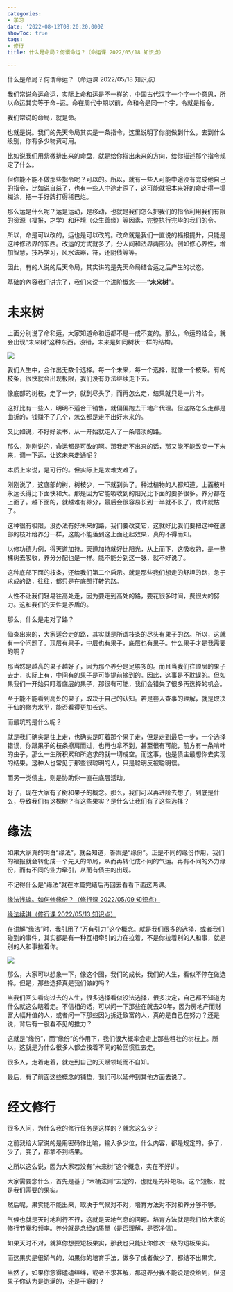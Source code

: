 ```yaml
---
categories:
- 学习
date: '2022-08-12T08:20:20.000Z'
showToc: true
tags:
- 修行
title: 什么是命局？何谓命运？（命运课 2022/05/18 知识点）

---
```


什么是命局？何谓命运？（命运课 2022/05/18 知识点）

我们常说命运命运，实际上命和运是不一样的，中国古代汉字一个字一个意思，所以命运其实等于命+运。命在周代中期以前，命和令是同一个字，令就是指令。

我们常说的命局，就是命。

也就是说。我们的先天命局其实是一条指令，这里说明了你能做到什么，去到什么级别，你有多少物资可用。

比如说我们用紫微排出来的命盘，就是给你指出未来的方向，给你描述那个指令规定了什么。

但你能不能不做那些指令呢？可以的。所以，就有一些人可能中途没有完成他自己的指令，比如说自杀了，也有一些人中途走歪了，这可能就把本来好的命走得一塌糊涂，把一手好牌打得稀巴烂。

那么运是什么呢？运是运动，是移动，也就是我们怎么把我们的指令利用我们有限的资源（福报，才学）和环境（众生善缘）等因素，完整执行完毕的我们的令。

所以，命是可以改的，运也是可以改的。改命就是我们一直说的福报提升，只能是这种修法界的东西。改运的方式就多了，分人间和法界两部分。例如修心养性，增加智慧，技巧学习，风水法器，符，还阴债等等。

因此，有的人说的后天命局，其实讲的是先天命局结合运之后产生的状态。

基础的內容我们讲完了，我们来说一个进阶概念——**“未来树”**。

# 未来树

上面分别说了命和运，大家知道命和运都不是一成不变的。那么，命运的结合，就会出现“未来树”这种东西。没错，未来是如同树状一样的结构。

![](https://s3.us-west-2.amazonaws.com/secure.notion-static.com/bf7c4eb1-539b-4356-9685-5c684f342790/%E5%91%BD%E8%BF%90%E8%AF%BE_20220518-01.png?X-Amz-Algorithm=AWS4-HMAC-SHA256&X-Amz-Content-Sha256=UNSIGNED-PAYLOAD&X-Amz-Credential=AKIAT73L2G45EIPT3X45%2F20220811%2Fus-west-2%2Fs3%2Faws4_request&X-Amz-Date=20220811T235723Z&X-Amz-Expires=86400&X-Amz-Signature=9b44a149064796ecb65b326f1f77e0284c3a76469292efbe514335d65465bb99&X-Amz-SignedHeaders=host&response-content-disposition=filename%20%3D%22%25E5%2591%25BD%25E8%25BF%2590%25E8%25AF%25BE%252020220518-01.png%22&x-id=GetObject)

我们人生中，会作出无数个选择。每一个未来，每一个选择，就像一个枝条。有的枝条，很快就会出现极限，我们没有办法继续走下去。

像底部的树枝，走了一步，就到尽头了，而再怎么走，结果就只是一片叶。

这好比有一些人，明明不适合干销售，就偏偏跑去干地产代理。但这路怎么走都是曲折的，钱赚不了几个，怎么都是走不出好未来的。

又比如说，不好好读书，从一开始就走入了一条暗淡的路。

那么，刚刚说的，命运都是可改的啊。那我走不出来的话，那又能不能改变一下未来，调一下运，让这未来走通呢？

本质上来说，是可行的。但实际上是太难太难了。

刚刚说了，这底部的树，树枝少，一下就到头了。种过植物的人都知道，上面枝叶永远长得比下面快和大。那是因为它能吸收到的阳光比下面的要多很多。养分都在上面了。越下面的，就越难有养分，最后会很容易长到一半就不长了，或许就枯了。

这种很有极限，没办法有好未来的路，我们要改变它，这就好比我们要把这种在底部的枝叶给养分一样，这能不能落到这上面还起效果，真的不得而知。

以修功德为例，得天道加持。天道加持就好比阳光，从上而下，这吸收的，是一整棵树去吸收，养分分配也是一样。能不能分到这一脉，就不好说了。

这种底部下面的枝条，还给我们第二个启示。就是那些我们想走的舒坦的路，急于求成的路，往往，都只是在底部打转的路。

人性不让我们轻易往高处走，因为要走到高处的路，要花很多时间，费很大的努力。这和我们的天性是矛盾的。

那么，什么是走对了路？

仙查出来的，大家适合走的路，其实就是所谓枝条的尽头有果子的路。所以，这就有一个问题了。顶层有果子，中层也有果子，底层也有果子。什么果子才是我需要的啊？

那当然是越高的果子越好了，因为那个养分是足够多的。而且当我们往顶层的果子去走，实际上有，中间有的果子是可能提前摘到的。因此，这事是不耽误的。但如果我们一开始只盯着底层的果子，那很有可能，我们会错失了很多再选择的机会。

至于能不能看到高处的果子，取决于自己的认知。若是套入查事的理解，就是取决于仙的修为水平，能否看得更加长远。

而最坑的是什么呢？

就是我们确实是往上走，也确实是盯着那个果子走，但是走到最后一步，一个选择错误，你跟果子的枝条擦肩而过，也再也拿不到，甚至很有可能，前方有一条啃叶的虫子，那么一生所积累和所追求的就一切成空。而这事，也是债主最想你去实现的结果。这种人也常见于那些很聪明的人，只是聪明反被聪明误。

而另一类债主，则是协助你一直在底层活动。

好了，现在大家有了树和果子的概念。那么，我们可以再进阶去想了，到底是什么，导致我们有这棵树？有这些果实？是什么让我们有了这些选择？

# 缘法

如果大家真的明白“缘法”，就会知道，答案是“缘份”。正是不同的缘份作用，我们的福报就会转化成一个先天的命局，从而再转化成不同的气运。再有不同的外力缘份，而有不同的业力牵引，从而有债主的出现。

不记得什么是“缘法”就在本篇完结后再回去看看下面这两课。

[缘法浅谈。如何修缘份？（修行课 2022/05/09 知识点）](https://xscpbozn7v.feishu.cn/wiki/wikcnTh2xy3jwz0HPsPyv4m78Dc)

[缘法续讲（修行课 2022/05/13 知识点）](https://xscpbozn7v.feishu.cn/wiki/wikcnKer23vrPbC4pSVqZZJHble)

在讲解“缘法”时，我引用了“万有引力”这个概念。就是我们很多的选择，或者我们碰到的事件，其实都是有一种互相牵引的力在拉着，不是你拉着别的人和事，就是别的人和事拉着你。

![](https://s3.us-west-2.amazonaws.com/secure.notion-static.com/71a5eb62-3fb0-42c2-980c-0e4d2be90897/%E5%91%BD%E8%BF%90%E8%AF%BE_20220518-02.png?X-Amz-Algorithm=AWS4-HMAC-SHA256&X-Amz-Content-Sha256=UNSIGNED-PAYLOAD&X-Amz-Credential=AKIAT73L2G45EIPT3X45%2F20220811%2Fus-west-2%2Fs3%2Faws4_request&X-Amz-Date=20220811T235750Z&X-Amz-Expires=86400&X-Amz-Signature=ef102f5477826fcc8d2774f390cd9c0f3b0d595109562f14873ed1833dc336b8&X-Amz-SignedHeaders=host&response-content-disposition=filename%20%3D%22%25E5%2591%25BD%25E8%25BF%2590%25E8%25AF%25BE%252020220518-02.png%22&x-id=GetObject)

那么，大家可以想象一下，像这个图，我们的成长，我们的人生，看似不停在做选择。但是，那些选择真是我们做的吗？

当我们回头看向过去的人生，很多选择看似没法选择，很多决定，自己都不知道为什么就这么瞎着走。不信相的话，可以问一下那些在就去20年，因为房地产而财富大幅升值的人，或者问一下那些因为拆迁致富的人，真的是自己在努力？还是说，背后有一股看不见的推力？

这就是“缘份”，而“缘份”的作用下，我们很大概率会走上那些粗壮的树枝上。所以，这就是为什么很多人都会按着不同的轮回惯性去走。

很多人，走着走着，就走到自己的天赋领域而不自知。

最后，有了前面这些概念的铺垫，我们可以延伸到其他方面去说了。

# 经文修行

很多人问，为什么我的修行任务是这样的？就念这么少？

之前我给大家说的是用密码作比喻，输入多少位，什么内容，都是规定的。多了，少了，变了，都拿不到结果。

之所以这么说，因为大家若没有“未来树”这个概念，实在不好讲。

大家需要念什么，首先是基于“木桶法则”去定的，也就是先补短板。这个短板，就是我们需要的果实。

然后呢，果实能不能出来，取决于气候对不对，培育方法对不对和养分够不够。

气候也就是天时地利行不行，这就是天地气息的问题。培育方法就是我们给大家的修行节奏和频率。养分就是念经的质量（是否理解，是否净信）。

如果天时不对，就算你想要短板果实，那我也只能让你修次一级的短板果实。

而这果实是很娇气的，如果你的培育手法，做多了或者做少了，都结不出果实。

当然了，如果你念得磕磕绊绊，或者不求甚解，那这养分我不能说是没给到，但这果子你认为是饱满的，还是干瘪的？